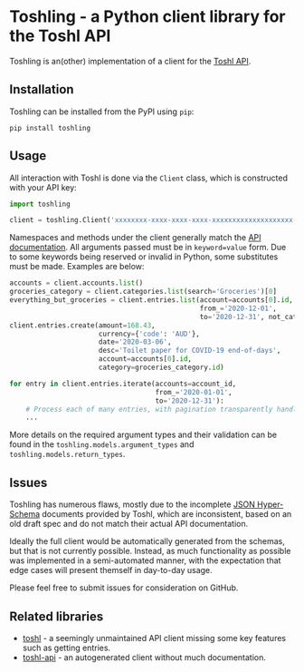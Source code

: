# Toshling - a Python client library for the Toshl API

Toshling is an(other) implementation of a client for the [Toshl API](https://developer.toshl.com/docs/).

## Installation

Toshling can be installed from the PyPI using `pip`:
```
pip install toshling
```

## Usage

All interaction with Toshl is done via the `Client` class, which is constructed with your API key:

```python
import toshling

client = toshling.Client('xxxxxxxx-xxxx-xxxx-xxxx-xxxxxxxxxxxxxxxxxxxx-xxxx-xxxx-xxxx-xxxxxxxxxxxx')
```

Namespaces and methods under the client generally match the [API documentation](https://developer.toshl.com/docs/). All arguments passed must be in `keyword=value` form. Due to some keywords being reserved or invalid in Python, some substitutes must be made. Examples are below:

```python
accounts = client.accounts.list()
groceries_category = client.categories.list(search='Groceries')[0]
everything_but_groceries = client.entries.list(account=accounts[0].id,
                                               from_='2020-12-01',
                                               to='2020-12-31', not_categories=groceries_category.id)
client.entries.create(amount=168.43,
                      currency={'code': 'AUD'},
                      date='2020-03-06',
                      desc='Toilet paper for COVID-19 end-of-days',
                      account=accounts[0].id,
                      category=groceries_category.id)

for entry in client.entries.iterate(accounts=account_id,
                                    from_='2020-01-01',
                                    to='2020-12-31'):
    # Process each of many entries, with pagination transparently handled
    ...
```

More details on the required argument types and their validation can be found in the `toshling.models.argument_types` and `toshling.models.return_types`.

## Issues

Toshling has numerous flaws, mostly due to the incomplete [JSON Hyper-Schema](https://json-schema.org/draft/2019-09/json-schema-hypermedia.html) documents provided by Toshl, which are inconsistent, based on an old draft spec and do not match their actual API documentation.

Ideally the full client would be automatically generated from the schemas, but that is not currently possible. Instead, as much functionality as possible was implemented in a semi-automated manner, with the expectation that edge cases will present themself in day-to-day usage.

Please feel free to submit issues for consideration on GitHub.

## Related libraries

- [toshl](https://pypi.org/project/toshl/) - a seemingly unmaintained API client missing some key features such as getting entries.
- [toshl-api](https://pypi.org/project/toshl-api/) - an autogenerated client without much documentation.